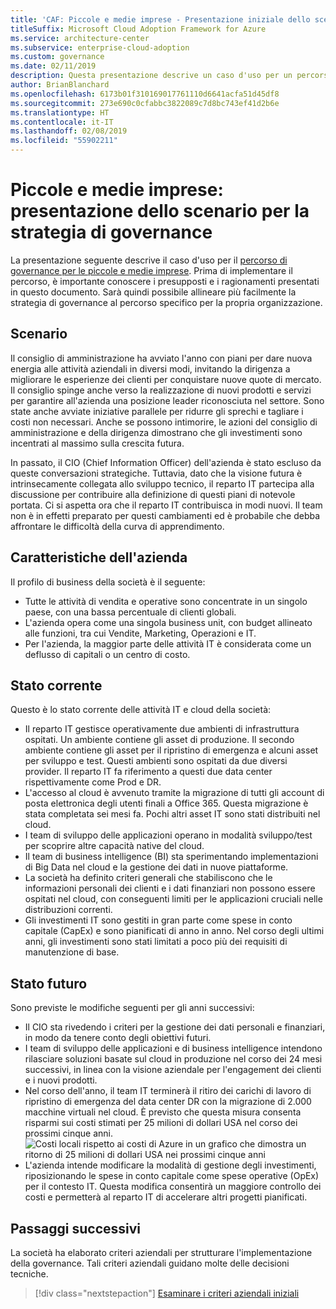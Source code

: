 ```yaml
---
title: 'CAF: Piccole e medie imprese - Presentazione iniziale dello scenario per la strategia di governance'
titleSuffix: Microsoft Cloud Adoption Framework for Azure
ms.service: architecture-center
ms.subservice: enterprise-cloud-adoption
ms.custom: governance
ms.date: 02/11/2019
description: Questa presentazione descrive un caso d'uso per un percorso di governance per piccole e medie imprese.
author: BrianBlanchard
ms.openlocfilehash: 6173b01f310169017761110d6641acfa51d45df8
ms.sourcegitcommit: 273e690c0cfabbc3822089c7d8bc743ef41d2b6e
ms.translationtype: HT
ms.contentlocale: it-IT
ms.lasthandoff: 02/08/2019
ms.locfileid: "55902211"
---
```

# <a name="small-to-medium-enterprise-the-narrative-behind-the-governance-strategy"></a>Piccole e medie imprese: presentazione dello scenario per la strategia di governance

La presentazione seguente descrive il caso d'uso per il [percorso di governance per le piccole e medie imprese](./overview.md). Prima di implementare il percorso, è importante conoscere i presupposti e i ragionamenti presentati in questo documento. Sarà quindi possibile allineare più facilmente la strategia di governance al percorso specifico per la propria organizzazione.

## <a name="back-story"></a>Scenario

Il consiglio di amministrazione ha avviato l'anno con piani per dare nuova energia alle attività aziendali in diversi modi, invitando la dirigenza a migliorare le esperienze dei clienti per conquistare nuove quote di mercato. Il consiglio spinge anche verso la realizzazione di nuovi prodotti e servizi per garantire all'azienda una posizione leader riconosciuta nel settore. Sono state anche avviate iniziative parallele per ridurre gli sprechi e tagliare i costi non necessari. Anche se possono intimorire, le azioni del consiglio di amministrazione e della dirigenza dimostrano che gli investimenti sono incentrati al massimo sulla crescita futura.

In passato, il CIO (Chief Information Officer) dell'azienda è stato escluso da queste conversazioni strategiche. Tuttavia, dato che la visione futura è intrinsecamente collegata allo sviluppo tecnico, il reparto IT partecipa alla discussione per contribuire alla definizione di questi piani di notevole portata. Ci si aspetta ora che il reparto IT contribuisca in modi nuovi. Il team non è in effetti preparato per questi cambiamenti ed è probabile che debba affrontare le difficoltà della curva di apprendimento.

## <a name="business-characteristics"></a>Caratteristiche dell'azienda

Il profilo di business della società è il seguente:

- Tutte le attività di vendita e operative sono concentrate in un singolo paese, con una bassa percentuale di clienti globali.
- L'azienda opera come una singola business unit, con budget allineato alle funzioni, tra cui Vendite, Marketing, Operazioni e IT.
- Per l'azienda, la maggior parte delle attività IT è considerata come un deflusso di capitali o un centro di costo.

## <a name="current-state"></a>Stato corrente

Questo è lo stato corrente delle attività IT e cloud della società:

- Il reparto IT gestisce operativamente due ambienti di infrastruttura ospitati. Un ambiente contiene gli asset di produzione. Il secondo ambiente contiene gli asset per il ripristino di emergenza e alcuni asset per sviluppo e test. Questi ambienti sono ospitati da due diversi provider. Il reparto IT fa riferimento a questi due data center rispettivamente come Prod e DR.
- L'accesso al cloud è avvenuto tramite la migrazione di tutti gli account di posta elettronica degli utenti finali a Office 365. Questa migrazione è stata completata sei mesi fa. Pochi altri asset IT sono stati distribuiti nel cloud.
- I team di sviluppo delle applicazioni operano in modalità sviluppo/test per scoprire altre capacità native del cloud.
- Il team di business intelligence (BI) sta sperimentando implementazioni di Big Data nel cloud e la gestione dei dati in nuove piattaforme.
- La società ha definito criteri generali che stabiliscono che le informazioni personali dei clienti e i dati finanziari non possono essere ospitati nel cloud, con conseguenti limiti per le applicazioni cruciali nelle distribuzioni correnti.
- Gli investimenti IT sono gestiti in gran parte come spese in conto capitale (CapEx) e sono pianificati di anno in anno. Nel corso degli ultimi anni, gli investimenti sono stati limitati a poco più dei requisiti di manutenzione di base.

## <a name="future-state"></a>Stato futuro

Sono previste le modifiche seguenti per gli anni successivi:

- Il CIO sta rivedendo i criteri per la gestione dei dati personali e finanziari, in modo da tenere conto degli obiettivi futuri.
- I team di sviluppo delle applicazioni e di business intelligence intendono rilasciare soluzioni basate sul cloud in produzione nel corso dei 24 mesi successivi, in linea con la visione aziendale per l'engagement dei clienti e i nuovi prodotti.
- Nel corso dell'anno, il team IT terminerà il ritiro dei carichi di lavoro di ripristino di emergenza del data center DR con la migrazione di 2.000 macchine virtuali nel cloud. È previsto che questa misura consenta risparmi sui costi stimati per 25 milioni di dollari USA nel corso dei prossimi cinque anni.
    ![Costi locali rispetto ai costi di Azure in un grafico che dimostra un ritorno di 25 milioni di dollari USA nei prossimi cinque anni](../../../_images/governance/calculator-small-to-medium-enterprise.png)
- L'azienda intende modificare la modalità di gestione degli investimenti, riposizionando le spese in conto capitale come spese operative (OpEx) per il contesto IT. Questa modifica consentirà un maggiore controllo dei costi e permetterà al reparto IT di accelerare altri progetti pianificati.

## <a name="next-steps"></a>Passaggi successivi

La società ha elaborato criteri aziendali per strutturare l'implementazione della governance. Tali criteri aziendali guidano molte delle decisioni tecniche.

> [!div class="nextstepaction"]
> [Esaminare i criteri aziendali iniziali](./initial-corporate-policy.md)
